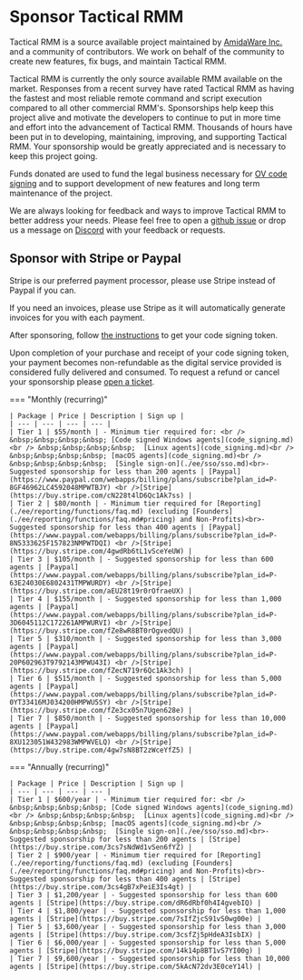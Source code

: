 # Sponsor Tactical RMM

Tactical RMM is a source available project maintained by [AmidaWare Inc.](https://github.com/amidaware) and a community of contributors. We work on behalf of the community to create new features, fix bugs, and maintain Tactical RMM.

Tactical RMM is currently the only source available RMM available on the market. Responses from a recent survey have rated Tactical RMM as having the fastest and most reliable remote command and script execution compared to all other commercial RMM's. Sponsorships help keep this project alive and motivate the developers to continue to put in more time and effort into the advancement of Tactical RMM. Thousands of hours have been put in to developing, maintaining, improving, and supporting Tactical RMM. Your sponsorship would be greatly appreciated and is necessary to keep this project going.

Funds donated are used to fund the legal business necessary for [OV code signing](code_signing.md#why-should-i-pay-for-code-signing) and to support development of new features and long term maintenance of the project.

We are always looking for feedback and ways to improve Tactical RMM to better address your needs. Please feel free to open a [github issue](https://github.com/amidaware/tacticalrmm/issues) or drop us a message on [Discord](https://discord.gg/upGTkWp) with your feedback or requests.

## Sponsor with Stripe or Paypal

Stripe is our preferred payment processor, please use Stripe instead of Paypal if you can.

If you need an invoices, please use Stripe as it will automatically generate invoices for you with each payment.

After sponsoring, follow [the instructions](code_signing.md#code-signing) to get your code signing token.

Upon completion of your purchase and receipt of your code signing token, your payment becomes non-refundable as the digital service provided is considered fully delivered and consumed. To request a refund or cancel your sponsorship please [open a ticket](https://support.amidaware.com/).


=== "Monthly (recurring)"

    | Package | Price | Description | Sign up |
    | --- | --- | --- | --- |
    | Tier 1 | $55/month | - Minimum tier required for: <br /> &nbsp;&nbsp;&nbsp;&nbsp; [Code signed Windows agents](code_signing.md)<br /> &nbsp;&nbsp;&nbsp;&nbsp;  [Linux agents](code_signing.md)<br /> &nbsp;&nbsp;&nbsp;&nbsp; [macOS agents](code_signing.md)<br /> &nbsp;&nbsp;&nbsp;&nbsp;  [Single sign-on](./ee/sso/sso.md)<br>- Suggested sponsorship for less than 200 agents | [Paypal](https://www.paypal.com/webapps/billing/plans/subscribe?plan_id=P-8GF46962LC4592048MPWTBJY) <br />[Stripe](https://buy.stripe.com/cN228t4lD6Qc1Ak7ss) |
    | Tier 2 | $80/month | - Minimum tier required for [Reporting](./ee/reporting/functions/faq.md) (excluding [Founders](./ee/reporting/functions/faq.md#pricing) and Non-Profits)<br>- Suggested sponsorship for less than 400 agents | [Paypal](https://www.paypal.com/webapps/billing/plans/subscribe?plan_id=P-8N5333625F157823NMPWTDQI) <br />[Stripe](https://buy.stripe.com/4gwdRb6tL1vSceYeUW) |
    | Tier 3 | $105/month | - Suggested sponsorship for less than 600 agents | [Paypal](https://www.paypal.com/webapps/billing/plans/subscribe?plan_id=P-63E24030E6802431TMPWURDY) <br />[Stripe](https://buy.stripe.com/aEU28t19r0rOfraeUX) |
    | Tier 4 | $155/month | - Suggested sponsorship for less than 1,000 agents | [Paypal](https://www.paypal.com/webapps/billing/plans/subscribe?plan_id=P-3D6045112C172261AMPWURVI) <br />[Stripe](https://buy.stripe.com/fZe8wR8BT0rOgvedQU) |
    | Tier 5 | $310/month | - Suggested sponsorship for less than 3,000 agents | [Paypal](https://www.paypal.com/webapps/billing/plans/subscribe?plan_id=P-20P602963T9792143MPWU43I) <br />[Stripe](https://buy.stripe.com/fZecN719r6Qc1Ak3ch) |
    | Tier 6 | $515/month | - Suggested sponsorship for less than 5,000 agents | [Paypal](https://www.paypal.com/webapps/billing/plans/subscribe?plan_id=P-0YT33416MJ034200HMPWU5SY) <br />[Stripe](https://buy.stripe.com/fZe3cx05n7Ugen628e) |
    | Tier 7 | $850/month | - Suggested sponsorship for less than 10,000 agents | [Paypal](https://www.paypal.com/webapps/billing/plans/subscribe?plan_id=P-8XU123051W432983WMPWVELQ) <br />[Stripe](https://buy.stripe.com/4gw7sN8BT2zWceYfZ5) |

=== "Annually (recurring)"

    | Package | Price | Description | Sign up |
    | --- | --- | --- | --- |
    | Tier 1 | $600/year | - Minimum tier required for: <br /> &nbsp;&nbsp;&nbsp;&nbsp; [Code signed Windows agents](code_signing.md)<br /> &nbsp;&nbsp;&nbsp;&nbsp;  [Linux agents](code_signing.md)<br /> &nbsp;&nbsp;&nbsp;&nbsp; [macOS agents](code_signing.md)<br /> &nbsp;&nbsp;&nbsp;&nbsp;  [Single sign-on](./ee/sso/sso.md)<br>- Suggested sponsorship for less than 200 agents | [Stripe](https://buy.stripe.com/3cs7sNdWd1vSen6fYZ) |
    | Tier 2 | $900/year | - Minimum tier required for [Reporting](./ee/reporting/functions/faq.md) (excluding [Founders](./ee/reporting/functions/faq.md#pricing) and Non-Profits)<br>- Suggested sponsorship for less than 400 agents | [Stripe](https://buy.stripe.com/3cs4gB7xPeiE3Is4gt) |
    | Tier 3 | $1,200/year | - Suggested sponsorship for less than 600 agents | [Stripe](https://buy.stripe.com/dR6dRbf0h4I4gvebIQ) |
    | Tier 4 | $1,800/year | - Suggested sponsorship for less than 1,000 agents | [Stripe](https://buy.stripe.com/7sIfZjcS91vS0wg00e) |
    | Tier 5 | $3,600/year | - Suggested sponsorship for less than 3,000 agents | [Stripe](https://buy.stripe.com/3csfZj5pHdeA3IsbIX) |
    | Tier 6 | $6,000/year | - Suggested sponsorship for less than 5,000 agents | [Stripe](https://buy.stripe.com/14k14p8BT1vS7YI00g) |
    | Tier 7 | $9,600/year | - Suggested sponsorship for less than 10,000 agents | [Stripe](https://buy.stripe.com/5kAcN72dv3E0ceY14l) |
